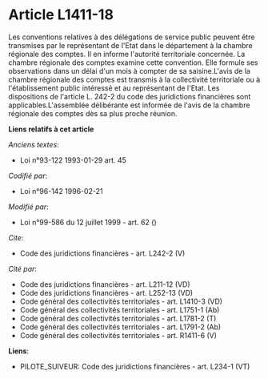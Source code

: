 # Article L1411-18

Les conventions relatives à des délégations de service public peuvent être transmises par le représentant de l'Etat dans le
département à la chambre régionale des comptes. Il en informe l'autorité territoriale concernée. La chambre régionale des
comptes examine cette convention. Elle formule ses observations dans un délai d'un mois à compter de sa saisine.L'avis de la
chambre régionale des comptes est transmis à la collectivité territoriale ou à l'établissement public intéressé et au
représentant de l'Etat. Les dispositions de l'article L. 242-2 du code des juridictions financières sont
applicables.L'assemblée délibérante est informée de l'avis de la chambre régionale des comptes dès sa plus proche réunion.

**Liens relatifs à cet article**

_Anciens textes_:

  - Loi n°93-122 1993-01-29 art. 45

_Codifié par_:

  - Loi n°96-142 1996-02-21

_Modifié par_:

  - Loi n°99-586 du 12 juillet 1999 - art. 62 ()

_Cite_:

  - Code des juridictions financières - art. L242-2 (V)

_Cité par_:

  - Code des juridictions financières - art. L211-12 (VD)
  - Code des juridictions financières - art. L252-13 (VD)
  - Code général des collectivités territoriales - art. L1410-3 (VD)
  - Code général des collectivités territoriales - art. L1751-1 (Ab)
  - Code général des collectivités territoriales - art. L1781-2 (T)
  - Code général des collectivités territoriales - art. L1791-2 (Ab)
  - Code général des collectivités territoriales - art. R1411-6 (V)

**Liens**:

  - PILOTE_SUIVEUR: Code des juridictions financières - art. L234-1 (VT)
